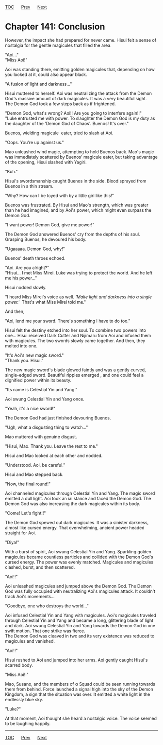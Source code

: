 [TOC](../readme.md)&nbsp;&nbsp;&nbsp;&nbsp;&nbsp;&nbsp;[Prev](section_0055.md)&nbsp;&nbsp;&nbsp;&nbsp;&nbsp;&nbsp;[Next](section_0057.md)



# Chapter 141: Conclusion

However, the impact she had prepared for never came. Hisui felt a sense
of nostalgia for the gentle magicules that filled the area.  
  
"Aoi..."  
"Miss Aoi!"  
  
Aoi was standing there, emitting golden magicules that, depending on how
you looked at it, could also appear black.  
  
"A fusion of light and darkness..."  
  
Hisui muttered to herself. Aoi was neutralizing the attack from the
Demon God's massive amount of dark magicules. It was a very beautiful
sight.  
The Demon God took a few steps back as if frightened.  
  
"Demon God, what's wrong? Aoi!! Are you going to interfere again!!"  
"Luke entrusted me with power. To slaughter the Demon God is my duty as
the daughter of the 'Demon God of Chaos'. Buenos! It's over."  
  
Buenos, wielding magicule  eater, tried to slash at Aoi.  
  
"Oops. You're up against us."  
  
Mao unleashed wind magic, attempting to hold Buenos back. Mao's magic
was immediately scattered by Buenos' magicule eater, but taking
advantage of the opening, Hisui slashed with Yagiri.  
  
"Kuh."  
  
Hisui's swordsmanship caught Buenos in the side. Blood sprayed from
Buenos in a thin stream.  
  
"Why? How can I be toyed with by a little girl like this!"  
  
Buenos was frustrated. By Hisui and Mao's strength, which was greater
than he had imagined, and by Aoi's power, which might even surpass the
Demon God.  
  
"I want power! Demon God, give me power!"  
  
The Demon God answered Buenos' cry from the depths of his soul. Grasping
Buenos, he devoured his body.  
  
"Ugaaaaa. Demon God, why!"  
  
Buenos' death throes echoed.  
  
"Aoi. Are you alright?"  
"Hisui... I met Miss Mirei. Luke was trying to protect the world. And he
left me his power..."  
  
Hisui nodded slowly.  
  
"I heard Miss Mirei's voice as well. *'Make light and darkness into a
single power.'*  That's what Miss Mirei told me."  
  
And then,  
  
"Aoi, lend me your sword. There's something I have to do too."  
  
Hisui felt the destiny etched into her soul. To combine two powers into
one... Hisui received Dark Cutter and Nijimaru from Aoi and infused them
with magicules. The two swords slowly came together. And then, they
melted into one.  
  
"It's Aoi's new magic sword."  
"Thank you. Hisui."  
  
The new magic sword's blade glowed faintly and was a gently curved,
single-edged sword. Beautiful ripples emerged , and one could feel a
dignified power within its beauty.  
  
"Its name is Celestial Yin and Yang."  
  
Aoi swung Celestial Yin and Yang once.  
  
"Yeah, it's a nice sword!"  
  
The Demon God had just finished devouring Buenos.  
  
"Ugh, what a disgusting thing to watch..."  
  
Mao muttered with genuine disgust.  
  
"Hisui, Mao. Thank you. Leave the rest to me."  
  
Hisui and Mao looked at each other and nodded.  
  
"Understood. Aoi, be careful."  
  
Hisui and Mao stepped back.  
  
"Now, the final round!"  
  
Aoi channeled magicules through Celestial Yin and Yang. The magic sword
emitted a dull light. Aoi took an iai stance and faced the Demon God.
The Demon God was also increasing the dark magicules within its body.  
  
"Come! Let's fight!!"  
  
The Demon God spewed out dark magicules. It was a sinister darkness,
almost like cursed energy. That overwhelming, ancient power headed
straight for Aoi.  
  
"Diya!"  
  
With a burst of spirit, Aoi swung Celestial Yin and Yang. Sparkling
golden magicules became countless particles and collided with the Demon
God's cursed energy. The power was evenly matched. Magicules and
magicules clashed, burst, and then scattered.  
  
"Aoi!!"  
  
Aoi unleashed magicules and jumped above the Demon God. The Demon God
was fully occupied with neutralizing Aoi's magicules attack. It couldn't
track Aoi's movements...  
  
"Goodbye, one who destroys the world..."  
  
Aoi infused Celestial Yin and Yang with magicules. Aoi's magicules
traveled through Celestial Yin and Yang and became a long, glittering
blade of light and dark. Aoi swung Celestial Yin and Yang towards the
Demon God in one swift motion. That one strike was fierce.  
The Demon God was cleaved in two and its very existence was reduced to
magicules and vanished.  
  
"Aoi!!"  
  
Hisui rushed to Aoi and jumped into her arms. Aoi gently caught Hisui's
scarred body.  
  
"Miss Aoi!!"  
  
Mao, Susano, and the members of α Squad could be seen running towards
them from behind. Force launched a signal high into the sky of the Demon
Kingdom, a sign that the situation was over. It emitted a white light in
the endlessly blue sky.  
  
"Luke?"  
  
At that moment, Aoi thought she heard a nostalgic voice. The voice
seemed to be laughing happily.  
  
  
  


---
[TOC](../readme.md)&nbsp;&nbsp;&nbsp;&nbsp;&nbsp;&nbsp;[Prev](section_0055.md)&nbsp;&nbsp;&nbsp;&nbsp;&nbsp;&nbsp;[Next](section_0057.md)

